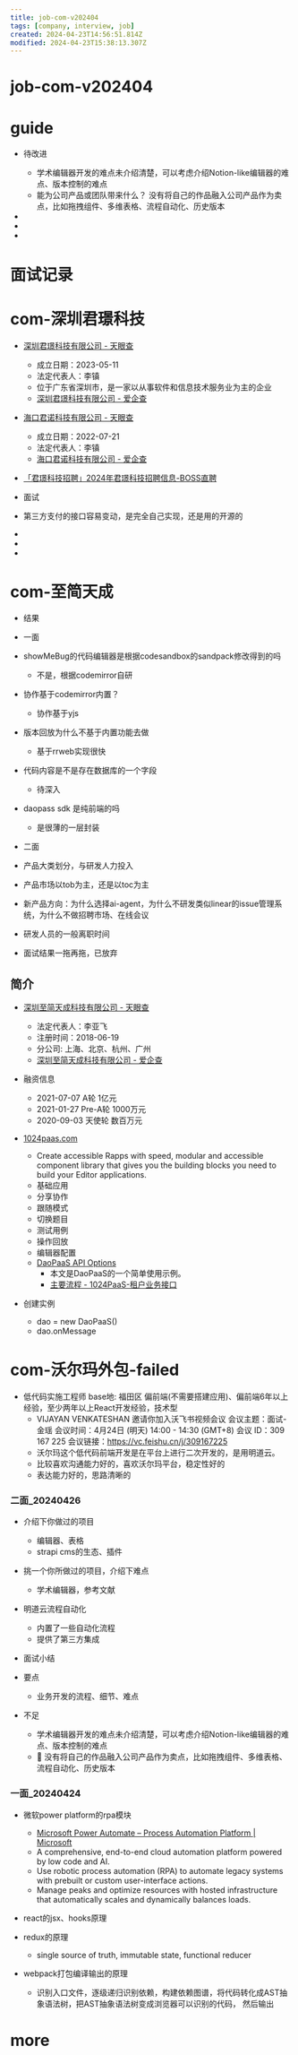 ```yaml
---
title: job-com-v202404
tags: [company, interview, job]
created: 2024-04-23T14:56:51.814Z
modified: 2024-04-23T15:38:13.307Z
---
```


# job-com-v202404

# guide

- 待改进
  - 学术编辑器开发的难点未介绍清楚，可以考虑介绍Notion-like编辑器的难点、版本控制的难点
  - 能为公司产品或团队带来什么？ 没有将自己的作品融入公司产品作为卖点，比如拖拽组件、多维表格、流程自动化、历史版本

- 
- 
- 

# 面试记录

# com-深圳君璟科技
- [深圳君璟科技有限公司 - 天眼查](https://www.tianyancha.com/company/6147670320)
  - 成立日期：2023-05-11
  - 法定代表人：李镇
  - 位于广东省深圳市，是一家以从事软件和信息技术服务业为主的企业
  - [深圳君璟科技有限公司 - 爱企查](https://aiqicha.baidu.com/company_detail_43931763153659)
- [海口君诺科技有限公司 - 天眼查](https://www.tianyancha.com/company/5621585281)
  - 成立日期：2022-07-21
  - 法定代表人：李镇
  - [海口君诺科技有限公司 - 爱企查](https://aiqicha.baidu.com/company_detail_87619388628567)

- [「君璟科技招聘」2024年君璟科技招聘信息-BOSS直聘](https://www.zhipin.com/gongsi/job/7c0df181113fa1ca1XN53967F1M~.html)

- 面试
- 第三方支付的接口容易变动，是完全自己实现，还是用的开源的

- 
- 
- 

# com-至简天成
- 结果

- 一面
- showMeBug的代码编辑器是根据codesandbox的sandpack修改得到的吗
  - 不是，根据codemirror自研
- 协作基于codemirror内置？
  - 协作基于yjs
- 版本回放为什么不基于内置功能去做
  - 基于rrweb实现很快
- 代码内容是不是存在数据库的一个字段
  - 待深入
- daopass sdk 是纯前端的吗
  - 是很薄的一层封装

- 二面
- 产品大类划分，与研发人力投入
- 产品市场以tob为主，还是以toc为主
- 新产品方向：为什么选择ai-agent，为什么不研发类似linear的issue管理系统，为什么不做招聘市场、在线会议
- 研发人员的一般离职时间

- 面试结果一拖再拖，已放弃

## 简介

- [深圳至简天成科技有限公司 - 天眼查](https://www.tianyancha.com/company/3202670111)
  - 法定代表人：李亚飞
  - 注册时间：2018-06-19
  - 分公司: 上海、北京、杭州、广州
  - [深圳至简天成科技有限公司 - 爱企查](https://aiqicha.baidu.com/company_detail_10142142014981)

- 融资信息
  - 2021-07-07	A轮	1亿元
  - 2021-01-27	Pre-A轮	1000万元
  - 2020-09-03	天使轮	数百万元

- [1024paas.com](https://www.1024paas.com/)
  - Create accessible Rapps with speed, modular and accessible component library that gives you the building blocks you need to build your Editor applications.
  - 基础应用
  - 分享协作
  - 跟随模式
  - 切换题目
  - 测试用例
  - 操作回放
  - 编辑器配置
  - [DaoPaaS API Options](https://www.1024paas.com/sdk/docs/index.html)
    - 本文是DaoPaaS的一个简单使用示例。
    - [主要流程 - 1024PaaS-租户业务接口](https://apifox.com/apidoc/shared-c0c0ebad-15b3-4605-896e-e39879fe6e47/doc-952073)

- 创建实例
  - dao = new DaoPaaS()
  - dao.onMessage
# com-沃尔玛外包-failed
- 低代码实施工程师 base地: 福田区 偏前端(不需要搭建应用)、偏前端6年以上经验，至少两年以上React开发经验，技术型
  - VIJAYAN VENKATESHAN 邀请你加入沃飞书视频会议 会议主题：面试-金瑶 会议时间：4月24日 (明天) 14:00 - 14:30 (GMT+8) 会议 ID：309 167 225 会议链接：https://vc.feishu.cn/j/309167225
  - 沃尔玛这个低代码前端开发是在平台上进行二次开发的，是用明道云。
  - 比较喜欢沟通能力好的，喜欢沃尔玛平台，稳定性好的
  - 表达能力好的，思路清晰的

### 二面_20240426

- 介绍下你做过的项目
  - 编辑器、表格
  - strapi cms的生态、插件

- 挑一个你所做过的项目，介绍下难点
  - 学术编辑器，参考文献

- 明道云流程自动化
  - 内置了一些自动化流程
  - 提供了第三方集成

- 面试小结
- 要点
  - 业务开发的流程、细节、难点
- 不足
  - 学术编辑器开发的难点未介绍清楚，可以考虑介绍Notion-like编辑器的难点、版本控制的难点
  - 🧐 没有将自己的作品融入公司产品作为卖点，比如拖拽组件、多维表格、流程自动化、历史版本

### 一面_20240424

- 微软power platform的rpa模块
  - [Microsoft Power Automate – Process Automation Platform | Microsoft](https://www.microsoft.com/en-us/power-platform/products/power-automate)
  - A comprehensive, end-to-end cloud automation platform powered by low code and AI.
  - Use robotic process automation (RPA) to automate legacy systems with prebuilt or custom user-interface actions.
  - Manage peaks and optimize resources with hosted infrastructure that automatically scales and dynamically balances loads.

- react的jsx、hooks原理

- redux的原理
  - single source of truth, immutable state, functional reducer

- webpack打包编译输出的原理
  - 识别入口文件，逐级递归识别依赖，构建依赖图谱，将代码转化成AST抽象语法树，把AST抽象语法树变成浏览器可以识别的代码， 然后输出
# more
